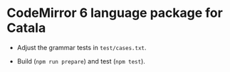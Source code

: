 # CodeMirror 6 language package for Catala

 * Adjust the grammar tests in `test/cases.txt`.

 * Build (`npm run prepare`) and test (`npm test`).
 